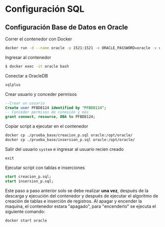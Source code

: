 # Configuración SQL

## Configuración Base de Datos en Oracle

Correr el contenedor con Docker

```bash
docker run -d --name oracle -p 1521:1521 -e ORACLE_PASSWORD=oracle -v data:/opt/oracle/oradata gvenzl/oracle-xe:21-slim
```

Ingresar al contenedor

```bash
$ docker exec -it oracle bash
```

Conectar a OracleDB

```bash
sqlplus
```

Crear usuario y conceder permisos

```sql
--Crear un usuario
Create user PFBD8124 identified by "PFBD8124";
-- Conceder permisos de conexión y más
grant connect, resource, DBA to PFBD8124;
```

Copiar script a ejecutar en el contenedor

```bash
docker cp ./prueba_base/creacion_p.sql oracle:/opt/oracle/
docker cp ./prueba_base/insersion_p.sql oracle:/opt/oracle/
```

Salir del usuario `system` e ingresar al usuario recien creado

```sql
exit
```

Ejecutar script con tablas e inserciones

```sql
start creacion_p.sql;
start insersion_p.sql;
```

Este paso a paso anterior solo se debe realizar **una vez**, después de la descarga y ejecución del contenedor y después de ejecutar el algoritmo de creación de tablas e inserción de registros. Al apagar y encender la maquina, el contenedor estara "apagado", para "encenderlo" se ejecuta el siguiente comando:

```bash
docker start oracle
```
